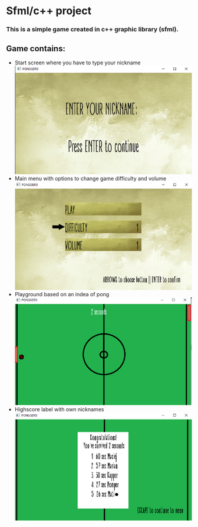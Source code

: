 # Sfml/c++ project
### This is a simple game created in c++ graphic library (sfml).
## Game contains: 
* Start screen where you have to type your nickname
![Screenshot](res/startScreen.png)
* Main menu with options to change game difficulty and volume
![Screenshot](res/mainMenu.png)
* Playground based on an indea of pong 
![Screenshot](res/playground.png)
* Highscore label with own nicknames
![Screenshot](res/highScore.png)
